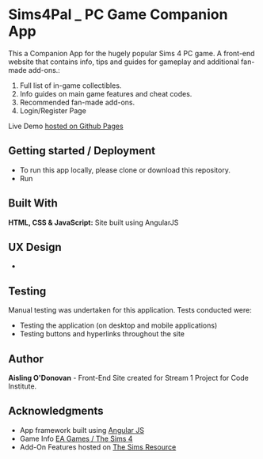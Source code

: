 # Sims4Pal _ PC Game Companion App

This a Companion App for the hugely popular Sims 4 PC game. A front-end website that contains info, tips and guides for gameplay and additional fan-made add-ons.:
1.	Full list of in-game collectibles.
2.	Info guides on main game features and cheat codes.
3.	Recommended fan-made add-ons.
4.	Login/Register Page

Live Demo [hosted on Github Pages](https://aisling0.github.io/Sims4Pal_App/)
## Getting started / Deployment

* To run this app locally, please clone or download this repository.
* Run 


## Built With

**HTML, CSS & JavaScript:** Site built using AngularJS

## UX Design

*

## Testing

Manual testing was undertaken for this application. Tests conducted were:
*	Testing the application (on desktop and mobile applications)
*	Testing buttons and hyperlinks throughout the site

## Author

**Aisling O'Donovan** - Front-End Site created for Stream 1 Project for Code Institute.

## Acknowledgments

* App framework built using [Angular JS](https://angularjs.org/)
* Game Info [EA Games / The Sims 4](https://www.ea.com/games/the-sims/the-sims-4/)
* Add-On Features hosted on [The Sims Resource](https://www.thesimsresource.com/)
